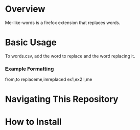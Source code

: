 # Overview

Me-like-words is a firefox extension that replaces words.

# Basic Usage

To words.csv, add the word to replace and the word replacing it. 
### Example Formatting
from,to
replaceme,imreplaced
ex1,ex2
I,me
# Navigating This Repository
# How to Install